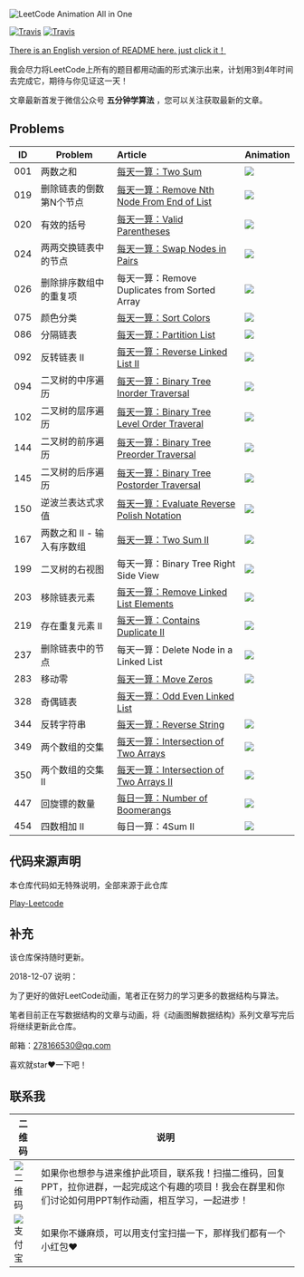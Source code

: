 ![LeetCode Animation All in One](https://upload-images.jianshu.io/upload_images/1940317-e837182a805cecce.png?imageMogr2/auto-orient/strip%7CimageView2/2/w/1240)

[![Travis](https://img.shields.io/badge/language-C++-red.svg)](https://developer.apple.com/)
[![Travis](https://img.shields.io/badge/language-Java-yellow.svg)](https://developer.apple.com/)


[There is an English version of README here. just click it！](https://github.com/MisterBooo/LeetCodeAnimation/blob/master/Readme.md)

我会尽力将LeetCode上所有的题目都用动画的形式演示出来，计划用3到4年时间去完成它，期待与你见证这一天！

文章最新首发于微信公众号 **五分钟学算法** ，您可以关注获取最新的文章。



## Problems


| ID | Problem  | Article | Animation |
| --- | ---  | :--- |:--- |
| 001 |两数之和 | [每天一算：Two Sum](https://mp.weixin.qq.com/s?__biz=MzUyNjQxNjYyMg==&mid=2247483740&idx=1&sn=1950545589ea9b86ee65fbb6be1f4290&chksm=fa0e6eddcd79e7cb542b7d4dc1304eead516994315fa4f52b575230f0f022c9e0a88ede3714e&scene=21#wechat_redirect) |![](https://bucket-1257126549.cos.ap-guangzhou.myqcloud.com/20181206161033.gif) | 
| 019| 删除链表的倒数第N个节点 |[每天一算：Remove Nth Node From End of List](http://mp.weixin.qq.com/s?__biz=MzUyNjQxNjYyMg==&mid=2247483821&idx=1&sn=11ecccab76cd53163e9dedb75effeb93&chksm=fa0e6e2ccd79e73ae9137c0d91b3533df4ea4ead4ad081834b8d91ff364c0d55c350ddcfa6c4&scene=21#wechat_redirect)  |![](https://bucket-1257126549.cos.ap-guangzhou.myqcloud.com/20181206161058.gif)| 
| 020|有效的括号  | [每天一算：Valid Parentheses](http://mp.weixin.qq.com/s?__biz=MzUyNjQxNjYyMg==&mid=2247483824&idx=1&sn=ab9362e125dc5e2b3ef1611cad9448c2&chksm=fa0e6e31cd79e727c6e1e0e3c467e193edb6ae841a41e5dc8eef39d0bf3141cc53f63b019cba&scene=21#wechat_redirect) |![](https://bucket-1257126549.cos.ap-guangzhou.myqcloud.com/20181206161106.gif)| 
| 024| 两两交换链表中的节点 | [每天一算：Swap Nodes in Pairs](http://mp.weixin.qq.com/s?__biz=MzUyNjQxNjYyMg==&mid=2247483773&idx=1&sn=db6cf272df968cd6571eb0bb50ecc721&chksm=fa0e6efccd79e7ea26810d335e6ece9ac23b8e3ac31be00dbd534018737ccb3ef9a00f22aff3&scene=21#wechat_redirect) |![](https://bucket-1257126549.cos.ap-guangzhou.myqcloud.com/20181206161115.gif)| 
| 026|  删除排序数组中的重复项| 每天一算：Remove Duplicates from Sorted Array |![](https://bucket-1257126549.cos.ap-guangzhou.myqcloud.com/20181206161124.gif)| 
| 075|  颜色分类| [每天一算：Sort Colors](http://mp.weixin.qq.com/s?__biz=MzUyNjQxNjYyMg==&mid=2247483706&idx=1&sn=905f43c882a91b55fd169d812620f277&chksm=fa0e6ebbcd79e7ad8857b0dad9ad14dbaf17fe557ef56ba600cec26b2bb668df2e171431d74c&scene=21#wechat_redirect) |![](https://bucket-1257126549.cos.ap-guangzhou.myqcloud.com/20181206161136.gif)| 
| 086|  分隔链表| 	[每天一算：Partition List](http://mp.weixin.qq.com/s?__biz=MzUyNjQxNjYyMg==&mid=2247483781&idx=1&sn=f31548ebbb2cf9ba56d979d3e51ddde2&chksm=fa0e6e04cd79e712d6cc7ff8e8b7631b7300ac0fa1a3e4c4e3b836de7a01fb5d0d6428a18bc4&scene=21#wechat_redirect) |![](https://bucket-1257126549.cos.ap-guangzhou.myqcloud.com/20181206161147.gif)| 
|092 |反转链表 II  | [每天一算：Reverse Linked List II](http://mp.weixin.qq.com/s?__biz=MzUyNjQxNjYyMg==&mid=2247483820&idx=1&sn=113e87b55c8ac8e22e9db00673798118&chksm=fa0e6e2dcd79e73b5835a262599b935783de3317a453bc0ed8df9fa5d1532785a085ea663e59&scene=21#wechat_redirect) |![](https://bucket-1257126549.cos.ap-guangzhou.myqcloud.com/20181206161156.gif)| 
| 094|二叉树的中序遍历  | [每天一算：Binary Tree Inorder Traversal ](http://mp.weixin.qq.com/s?__biz=MzUyNjQxNjYyMg==&mid=2247483853&idx=1&sn=94cd4b4ee8dc2268290a72334c6af57b&chksm=fa0e6e4ccd79e75a41a6b78397b80cdfccda332823874475b516f997f89e786488599fc5cc1e&scene=21#wechat_redirect)|![](https://bucket-1257126549.cos.ap-guangzhou.myqcloud.com/20181206161208.gif)| 
|102	|二叉树的层序遍历|	[每天一算：Binary Tree Level Order Traveral](http://mp.weixin.qq.com/s?__biz=MzUyNjQxNjYyMg==&mid=2247483868&idx=1&sn=d50041789fcd13a75a2296f620b69d71&chksm=fa0e6e5dcd79e74b0030ac5129f10ec4ba87c98da63c5904affe9f06e06ecf28695c410d3ec7&scene=21#wechat_redirect)|![](https://bucket-1257126549.cos.ap-guangzhou.myqcloud.com/20181206161232.gif)| 
|144 |  二叉树的前序遍历|  [每天一算：Binary Tree Preorder Traversal](http://mp.weixin.qq.com/s?__biz=MzUyNjQxNjYyMg==&mid=2247483843&idx=1&sn=994bf0d42dd9941a879a3a3ed500a4d6&chksm=fa0e6e42cd79e75472404eb5da7ee98f20d303efe230eb4f41efec57164630f555e7111e62ff&scene=21#wechat_redirect)|![](https://bucket-1257126549.cos.ap-guangzhou.myqcloud.com/20181207112441.gif)| 
| 145| 二叉树的后序遍历 |  [每天一算：Binary Tree Postorder Traversal](http://mp.weixin.qq.com/s?__biz=MzUyNjQxNjYyMg==&mid=2247483853&idx=1&sn=94cd4b4ee8dc2268290a72334c6af57b&chksm=fa0e6e4ccd79e75a41a6b78397b80cdfccda332823874475b516f997f89e786488599fc5cc1e&scene=21#wechat_redirect)|![](https://bucket-1257126549.cos.ap-guangzhou.myqcloud.com/20181206161255.gif)| 
| 150| 逆波兰表达式求值 | [每天一算：Evaluate Reverse Polish Notation](http://mp.weixin.qq.com/s?__biz=MzUyNjQxNjYyMg==&mid=2247483834&idx=1&sn=27cbff99f10dfcdb56cb37c237d7f2bb&chksm=fa0e6e3bcd79e72dc430bf81aed9dde9bd01634239dcf7820d6befa881efd323d9d58d76d90d&scene=21#wechat_redirect) |![](https://bucket-1257126549.cos.ap-guangzhou.myqcloud.com/20181206161304.gif)| 
| 167| 两数之和 II - 输入有序数组 | [每天一算：Two Sum II ](http://mp.weixin.qq.com/s?__biz=MzUyNjQxNjYyMg==&mid=2247483711&idx=1&sn=3afec74e9e9effa71dc0b22659e14b44&chksm=fa0e6ebecd79e7a84db7861c9b5dbccdc98aa9d9a6994dda49a37edeb729e8242ea6af8f20ad&scene=21#wechat_redirect)|![](https://bucket-1257126549.cos.ap-guangzhou.myqcloud.com/20181206161314.gif)| 
|199 | 二叉树的右视图 | 每天一算：Binary Tree Right Side View |![](https://bucket-1257126549.cos.ap-guangzhou.myqcloud.com/20181206161328.gif)| 
| 203| 移除链表元素 |  [每天一算：Remove Linked List Elements](http://mp.weixin.qq.com/s?__biz=MzUyNjQxNjYyMg==&mid=2247483766&idx=1&sn=6721376a65680bf7cf9064cf7b1ae4ae&chksm=fa0e6ef7cd79e7e1665e60fe6ea3f2087bca518c1573bc4c4b9425573f98401bafc59542dca0&scene=21#wechat_redirect)|![](https://bucket-1257126549.cos.ap-guangzhou.myqcloud.com/20181206161338.gif)| 
| 219|存在重复元素 II  |[每天一算：Contains Duplicate II  ](http://mp.weixin.qq.com/s?__biz=MzUyNjQxNjYyMg==&mid=2247483755&idx=1&sn=2501b6ca09c43eaa9fba71a9bd1f5253&chksm=fa0e6eeacd79e7fc192c0a23cf90d98fe6f2c35f9e4f2d0f937ccba45a58cf23a0a9c49d35d5&scene=21#wechat_redirect)|![](https://bucket-1257126549.cos.ap-guangzhou.myqcloud.com/20181206161352.gif)| 
|237|	删除链表中的节点	|每天一算：Delete Node in a Linked List|![](https://bucket-1257126549.cos.ap-guangzhou.myqcloud.com/20181206161400.gif) |
|283	|移动零	|[每天一算：Move Zeros](http://mp.weixin.qq.com/s?__biz=MzUyNjQxNjYyMg==&mid=2247483700&idx=1&sn=465f778d60e8560742feab5844d7cac5&chksm=fa0e6eb5cd79e7a357899d378edb532b498cd63e3ce9113f8ac74d397ce4b214ca5aa8198b7d&scene=21#wechat_redirect)|![](https://bucket-1257126549.cos.ap-guangzhou.myqcloud.com/20181206161421.gif)| 
|328 |奇偶链表  | [每天一算：Odd Even Linked List](http://mp.weixin.qq.com/s?__biz=MzUyNjQxNjYyMg==&mid=2247483786&idx=1&sn=f7810950b34675e1c4420361faf5e361&chksm=fa0e6e0bcd79e71d2c6fc6a4a68b6ef7a17abc3dc9897548f8e44b51e9494f52c4cebbc4176e&scene=21#wechat_redirect) || 
|344 | 反转字符串 |[每天一算：Reverse String](http://mp.weixin.qq.com/s?__biz=MzUyNjQxNjYyMg==&mid=2247483799&idx=1&sn=c2212c8963809e8d3392abeeb851dbfc&chksm=fa0e6e16cd79e7003c2d30b1a2bb4f23dc56df38e3efedd0ab2cfae291609280a832eabe67de&scene=21#wechat_redirect)  |![](https://bucket-1257126549.cos.ap-guangzhou.myqcloud.com/20181206161431.gif)| 
|349 |  两个数组的交集| [每天一算：Intersection of Two Arrays ](http://mp.weixin.qq.com/s?__biz=MzUyNjQxNjYyMg==&mid=2247483726&idx=1&sn=a887f6b983058d97c183dd300832ecbb&chksm=fa0e6ecfcd79e7d985587b543622c85aadc83a4d7a074135e1356fb4a0ebfd07e7af13467906&scene=21#wechat_redirect)|![](https://bucket-1257126549.cos.ap-guangzhou.myqcloud.com/20181206161441.gif)| 
| 350|  两个数组的交集 II| [每天一算：Intersection of Two Arrays II ](http://mp.weixin.qq.com/s?__biz=MzUyNjQxNjYyMg==&mid=2247483733&idx=1&sn=946bd6de3251437dd77b43ecab056c82&chksm=fa0e6ed4cd79e7c2a439b5f1853bf5154a3438ed282c7ba5e94948780c426a1f1492c0b201c4&scene=21#wechat_redirect)|![](https://bucket-1257126549.cos.ap-guangzhou.myqcloud.com/20181206161729.gif)| 
|447 | 回旋镖的数量 |  [每日一算：Number of Boomerangs](http://mp.weixin.qq.com/s?__biz=MzUyNjQxNjYyMg==&mid=2247483747&idx=1&sn=7774eee0b252b311257134f6a52c4e2d&chksm=fa0e6ee2cd79e7f44858c46c3d04859ced9073dbb9de95ce7ee0bcc131e613862ddfd9a6f158&scene=21#wechat_redirect)|![](https://bucket-1257126549.cos.ap-guangzhou.myqcloud.com/20181206161738.gif)|
|454 |四数相加 II  |  每日一算：4Sum II|![](https://bucket-1257126549.cos.ap-guangzhou.myqcloud.com/20181206161751.gif)| 


## 代码来源声明
本仓库代码如无特殊说明，全部来源于此仓库

[Play-Leetcode](https://github.com/liuyubobobo/Play-Leetcode)

## 补充
该仓库保持随时更新。

2018-12-07 说明：

为了更好的做好LeetCode动画，笔者正在努力的学习更多的数据结构与算法。

笔者目前正在写数据结构的文章与动画，将《动画图解数据结构》系列文章写完后将继续更新此仓库。

邮箱：278166530@qq.com 

喜欢就star❤️一下吧！


## 联系我
| 二维码 |  说明 |
| --- | ---  |
|![二维码](https://upload-images.jianshu.io/upload_images/1940317-d597357cfc911418.jpg?imageMogr2/auto-orient/strip%7CimageView2/2/w/1240) |  如果你也想参与进来维护此项目，联系我！扫描二维码，回复 PPT，拉你进群，一起完成这个有趣的项目！我会在群里和你们讨论如何用PPT制作动画，相互学习，一起进步！ |
| ![支付宝](https://upload-images.jianshu.io/upload_images/1940317-b8d0ceb7663b14dd.jpg?imageMogr2/auto-orient/strip%7CimageView2/2/w/1240) |  如果你不嫌麻烦，可以用支付宝扫描一下，那样我们都有一个小红包❤️|










